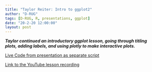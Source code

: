 ```yaml
---
title: "Taylor Reiter: Intro to ggplot2"
author: "D-RUG"
tags: [D-RUG, R, presentations, ggplot]
date: "20-2-20 12:00:00"
layout: post
---
```


**_Taylor continued an introductory ggplot lesson, going through titling plots, adding labels, and using plotly to make interactive plots._**

[Live Code from presentation as separate script](https://gist.github.com/taylorreiter/6a4a92b584e4e9aa122989a41d85c22b)

[Link to the YouTube lesson recording](https://youtu.be/A0LD0gCZWFo)
